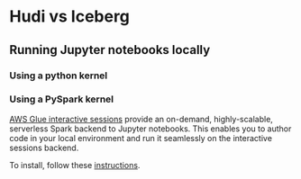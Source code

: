 # Hudi vs Iceberg

## Running Jupyter notebooks locally

### Using a python kernel


### Using a PySpark kernel

[AWS Glue interactive sessions](https://docs.aws.amazon.com/glue/latest/dg/interactive-sessions-overview.html) provide an on-demand, highly-scalable, serverless Spark backend to Jupyter notebooks. This enables you to author code in your local environment and run it seamlessly on the interactive sessions backend.

To install, follow these [instructions](https://docs.aws.amazon.com/glue/latest/dg/interactive-sessions.html#interative-sessions-windows-instructions).

